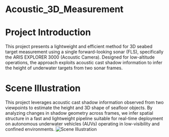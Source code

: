 # Acoustic_3D_Measurement

# Project Introduction
This project presents a lightweight and efficient method for 3D seabed target measurement using a single forward-looking sonar (FLS), specifically the ARIS EXPLORER 3000 (Acoustic Camera). 
Designed for low-altitude operations, the approach exploits acoustic cast shadow information to infer the height of underwater targets from two sonar frames.

# Scene Illustration
This project leverages acoustic cast shadow information observed from two viewpoints to estimate the height and 3D shape of seafloor objects. By analyzing changes in shadow geometry across frames, we infer spatial structure in a fast and lightweight pipeline suitable for real-time deployment on autonomous underwater vehicles (AUVs) operating in low-visibility and confined environments.
![Scene Illustration](https://github.com/user-attachments/assets/9f3f9b57-ca01-46df-801b-2f26085c217b)
